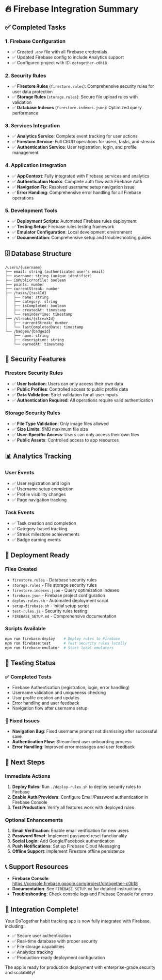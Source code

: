 # 🔥 Firebase Integration Summary

## ✅ Completed Tasks

### 1. Firebase Configuration
- ✅ Created `.env` file with all Firebase credentials
- ✅ Updated Firebase config to include Analytics support
- ✅ Configured project with ID: `dotogether-c0b18`

### 2. Security Rules
- ✅ **Firestore Rules** (`firestore.rules`): Comprehensive security rules for user data protection
- ✅ **Storage Rules** (`storage.rules`): Secure file upload rules with validation
- ✅ **Database Indexes** (`firestore.indexes.json`): Optimized query performance

### 3. Services Integration
- ✅ **Analytics Service**: Complete event tracking for user actions
- ✅ **Firestore Service**: Full CRUD operations for users, tasks, and streaks
- ✅ **Authentication Service**: User registration, login, and profile management

### 4. Application Integration
- ✅ **AppContext**: Fully integrated with Firebase services and analytics
- ✅ **Authentication Hooks**: Complete auth flow with Firebase Auth
- ✅ **Navigation Fix**: Resolved username setup navigation issue
- ✅ **Error Handling**: Comprehensive error handling for all Firebase operations

### 5. Development Tools
- ✅ **Deployment Scripts**: Automated Firebase rules deployment
- ✅ **Testing Setup**: Firebase rules testing framework
- ✅ **Emulator Configuration**: Local development environment
- ✅ **Documentation**: Comprehensive setup and troubleshooting guides

## 🗄️ Database Structure

```
/users/{username}
├── email: string (authenticated user's email)
├── username: string (unique identifier)
├── isPublicProfile: boolean
├── points: number
├── currentStreak: number
├── /tasks/{taskId}
│   ├── name: string
│   ├── category: string
│   ├── isCompleted: boolean
│   ├── createdAt: timestamp
│   └── reminderTime: timestamp
├── /streaks/{streakId}
│   ├── currentStreak: number
│   └── lastCompletedDate: timestamp
└── /badges/{badgeId}
    ├── name: string
    ├── description: string
    └── earnedAt: timestamp
```

## 🔐 Security Features

### Firestore Security Rules
- ✅ **User Isolation**: Users can only access their own data
- ✅ **Public Profiles**: Controlled access to public profile data
- ✅ **Data Validation**: Strict validation for all user inputs
- ✅ **Authentication Required**: All operations require valid authentication

### Storage Security Rules
- ✅ **File Type Validation**: Only image files allowed
- ✅ **Size Limits**: 5MB maximum file size
- ✅ **User-Specific Access**: Users can only access their own files
- ✅ **Public Assets**: Controlled access to app resources

## 📊 Analytics Tracking

### User Events
- ✅ User registration and login
- ✅ Username setup completion
- ✅ Profile visibility changes
- ✅ Page navigation tracking

### Task Events
- ✅ Task creation and completion
- ✅ Category-based tracking
- ✅ Streak milestone achievements
- ✅ Badge earning events

## 🚀 Deployment Ready

### Files Created
- `firestore.rules` - Database security rules
- `storage.rules` - File storage security rules
- `firestore.indexes.json` - Query optimization indexes
- `firebase.json` - Firebase project configuration
- `deploy-rules.sh` - Automated deployment script
- `setup-firebase.sh` - Initial setup script
- `test-rules.js` - Security rules testing
- `FIREBASE_SETUP.md` - Comprehensive documentation

### Scripts Available
```bash
npm run firebase:deploy    # Deploy rules to Firebase
npm run firebase:test      # Test security rules locally
npm run firebase:emulator  # Start local emulators
```

## 🧪 Testing Status

### ✅ Completed Tests
- Firebase Authentication (registration, login, error handling)
- Username validation and uniqueness checking
- User profile creation and updates
- Error handling and user feedback
- Navigation flow after username setup

### 🔧 Fixed Issues
- **Navigation Bug**: Fixed username prompt not dismissing after successful save
- **Authentication Flow**: Streamlined user onboarding process
- **Error Handling**: Improved error messages and user feedback

## 🎯 Next Steps

### Immediate Actions
1. **Deploy Rules**: Run `./deploy-rules.sh` to deploy security rules to Firebase
2. **Enable Auth Providers**: Configure Email/Password authentication in Firebase Console
3. **Test Production**: Verify all features work with deployed rules

### Optional Enhancements
1. **Email Verification**: Enable email verification for new users
2. **Password Reset**: Implement password reset functionality
3. **Social Login**: Add Google/Facebook authentication
4. **Push Notifications**: Set up Firebase Cloud Messaging
5. **Offline Support**: Implement Firestore offline persistence

## 📞 Support Resources

- **Firebase Console**: https://console.firebase.google.com/project/dotogether-c0b18
- **Documentation**: See `FIREBASE_SETUP.md` for detailed instructions
- **Troubleshooting**: Check console logs and Firebase Console for errors

## 🎉 Integration Complete!

Your DoTogether habit tracking app is now fully integrated with Firebase, including:
- ✅ Secure user authentication
- ✅ Real-time database with proper security
- ✅ File storage capabilities
- ✅ Analytics tracking
- ✅ Production-ready deployment configuration

The app is ready for production deployment with enterprise-grade security and scalability!